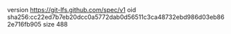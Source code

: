 version https://git-lfs.github.com/spec/v1
oid sha256:cc22ed7b7eb20dcc0a5772dab0d56511c3ca48732ebd986d03eb862e716fb905
size 488
